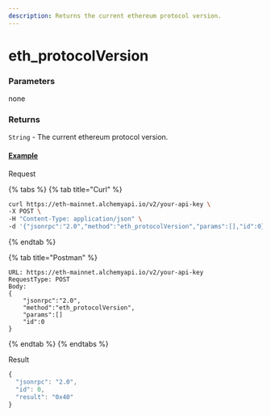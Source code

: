 ```yaml
---
description: Returns the current ethereum protocol version.
---
```


# eth\_protocolVersion

### Parameters

none

### Returns

`String` - The current ethereum protocol version.

#### [Example](https://composer.alchemyapi.io/?composer_state=%7B%22network%22%3A0%2C%22methodName%22%3A%22eth_protocolVersion%22%2C%22paramValues%22%3A%5B%5D%7D)

Request

{% tabs %}
{% tab title="Curl" %}
```bash
curl https://eth-mainnet.alchemyapi.io/v2/your-api-key \
-X POST \
-H "Content-Type: application/json" \
-d '{"jsonrpc":"2.0","method":"eth_protocolVersion","params":[],"id":0}'
```
{% endtab %}

{% tab title="Postman" %}
```http
URL: https://eth-mainnet.alchemyapi.io/v2/your-api-key
RequestType: POST
Body: 
{
    "jsonrpc":"2.0",
    "method":"eth_protocolVersion",
    "params":[]
    "id":0
}
```
{% endtab %}
{% endtabs %}

Result

```javascript
{
  "jsonrpc": "2.0",
  "id": 0,
  "result": "0x40"
}
```
